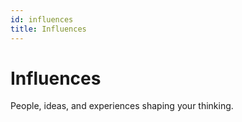 ```yaml
---
id: influences
title: Influences
---
```

# Influences

People, ideas, and experiences shaping your thinking.
